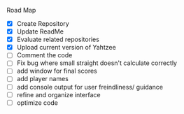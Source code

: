 Road Map
- [X] Create Repository
- [X] Update ReadMe
- [X] Evaluate related repositories
- [X] Upload current version of Yahtzee
- [ ] Comment the code
- [ ] Fix bug where small straight doesn't calculate correctly
- [ ] add window for final scores
- [ ] add player names
- [ ] add console output for user freindliness/ guidance
- [ ] refine and organize interface
- [ ] optimize code
